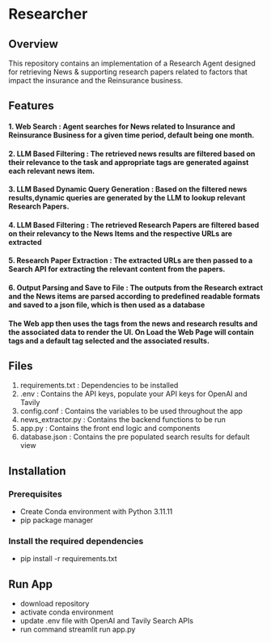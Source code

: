 
# Researcher

## Overview

This repository contains an implementation of a Research Agent designed for retrieving News & supporting research papers related to factors that impact
the insurance and the Reinsurance business.

## Features

#### 1.  Web Search : Agent searches for News related to Insurance and Reinsurance Business for a given time period, default being one month.

#### 2.  LLM Based Filtering : The retrieved news results are filtered based on their relevance to the task and appropriate tags are generated against each relevant news item.

#### 3.  LLM Based Dynamic Query Generation : Based on the filtered news results,dynamic queries are generated by the LLM to lookup relevant Research Papers.

#### 4.  LLM Based Filtering : The retrieved Research Papers are filtered based on their relevancy to the News Items and the respective URLs are extracted

#### 5.  Research Paper Extraction : The extracted URLs are then passed to a Search API for extracting the relevant content from the papers.

#### 6.  Output Parsing and Save to File : The outputs from the Research extract and the News items are parsed according to predefined readable formats and saved to a json file, which is then used as a database

#### The Web app then uses the tags from the news and research results and the associated data to render the UI. On Load the Web Page will contain tags and a default tag selected and the associated results. 

## Files

1. requirements.txt : Dependencies to be installed
2. .env : Contains the API keys, populate your API keys for OpenAI and Tavily
3. config.conf : Contains the variables to be used throughout the app
4. news_extractor.py : Contains the backend functions to be run 
5. app.py : Contains the front end logic and components
6. database.json : Contains the pre populated search results for default view

## Installation

  ### Prerequisites
   - Create Conda environment with Python 3.11.11
   - pip package manager
  
  ### Install the required dependencies 
  - pip install -r requirements.txt

## Run App

   - download repository
   - activate conda environment
   - update .env file with OpenAI and Tavily Search APIs
   - run command streamlit run app.py
